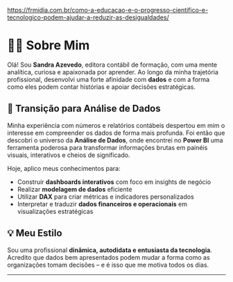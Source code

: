https://frmidia.com.br/como-a-educacao-e-o-progresso-cientifico-e-tecnologico-podem-ajudar-a-reduzir-as-desigualdades/ 


# 👩‍💻 Sobre Mim
 
Olá! Sou **Sandra Azevedo**, editora contábil de formação, com uma mente analítica, curiosa e apaixonada por aprender. Ao longo da minha trajetória profissional, desenvolvi uma forte afinidade com **dados** e com a forma como eles podem contar histórias e apoiar decisões estratégicas.
 
## 🚀 Transição para Análise de Dados
 
Minha experiência com números e relatórios contábeis despertou em mim o interesse em compreender os dados de forma mais profunda. Foi então que descobri o universo da **Análise de Dados**, onde encontrei no **Power BI** uma ferramenta poderosa para transformar informações brutas em painéis visuais, interativos e cheios de significado.
 
Hoje, aplico meus conhecimentos para:
 
- Construir **dashboards interativos** com foco em insights de negócio
- Realizar **modelagem de dados** eficiente
- Utilizar **DAX** para criar métricas e indicadores personalizados
- Interpretar e traduzir **dados financeiros e operacionais** em visualizações estratégicas
 
## 💡 Meu Estilo
 
Sou uma profissional **dinâmica, autodidata e entusiasta da tecnologia**. Acredito que dados bem apresentados podem mudar a forma como as organizações tomam decisões – e é isso que me motiva todos os dias.
 
---
 

